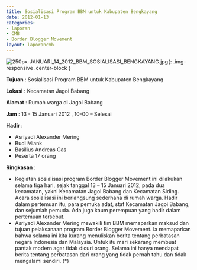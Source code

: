 ```yaml
---
title: Sosialisasi Program BBM untuk Kabupaten Bengkayang
date: 2012-01-13
categories:
- laporan
- CMB
- Border Blogger Movement
layout: laporancmb
---
```


![250px-JANUARI_14_2012_BBM_SOSIALISASI_BENGKAYANG.jpg](/uploads/250px-JANUARI_14_2012_BBM_SOSIALISASI_BENGKAYANG.jpg){: .img-responsive .center-block }

**Tujuan** :  Sosialisasi Program BBM untuk Kabupaten Bengkayang 

**Lokasi** :  Kecamatan Jagoi Babang 

**Alamat** :  Rumah warga di Jagoi Babang 

**Jam** : 13 - 15 Januari 2012 ,  10-00 – Selesai 

**Hadir** :
* Asriyadi Alexander Mering
* Budi Miank
* Basilius Andreas Gas
* Peserta 17 orang 

**Ringkasan** :
* Kegiatan sosialisasi program Border Blogger Movement  ini dilakukan selama tiga hari, sejak tanggal 13 – 15 Januari 2012,  pada dua kecamatan, yakni Kecamatan Jagoi Babang dan Kecamatan Siding.  Acara sosialisasi ini berlangsung sederhana di rumah warga. Hadir dalam  pertemuan itu, para pemuka adat, staf Kecamatan Jagoi Babang, dan  sejumlah pemuda. Ada juga kaum perempuan yang hadir dalam pertemuan  tersebut. 
* Asriyadi Alexander Mering mewakili tim BBM memaparkan maksud dan tujuan pelaksanaan program Border Blogger Movement.  Ia memaparkan bahwa selama ini kita kurang menuliskan berita tentang  perbatasan negara Indonesia dan Malaysia. Untuk itu mari sekarang  membuat pantak modern agar tidak dicuri orang. Selama ini hanya mendapat  berita tentang perbatasan dari orang yang tidak pernah tahu dan tidak  mengalami sendiri. (*)
